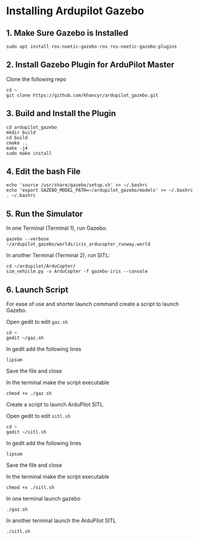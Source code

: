 # Installing Ardupilot Gazebo
## 1. Make Sure Gazebo is Installed
```
sudo apt install ros-noetic-gazebo-ros ros-noetic-gazebo-plugins
```

## 2. Install Gazebo Plugin for ArduPilot Master
Clone the following repo
```
cd ~
git clone https://github.com/khancyr/ardupilot_gazebo.git
```

## 3. Build and Install the Plugin
```
cd ardupilot_gazebo
mkdir build
cd build
cmake ..
make -j4
sudo make install
```

## 4. Edit the bash File
```
echo 'source /usr/share/gazebo/setup.sh' >> ~/.bashrc
echo 'export GAZEBO_MODEL_PATH=~/ardupilot_gazebo/models' >> ~/.bashrc
. ~/.bashrc
```

## 5. Run the Simulator
In one Terminal (Terminal 1), run Gazebo:
```
gazebo --verbose ~/ardupilot_gazebo/worlds/iris_arducopter_runway.world
```

In another Terminal (Terminal 2), run SITL:
```
cd ~/ardupilot/ArduCopter/
sim_vehicle.py -v ArduCopter -f gazebo-iris --console
```

## 6. Launch Script
For ease of use and shorter launch command create a script to launch Gazebo.

Open gedit to edit `gaz.sh`
```
cd ~
gedit ~/gaz.sh
```

In gedit add the following lines
```
lipsum
```
Save the file and close

In the terminal make the script executable
```
chmod +x ./gaz.sh
```

Create a script to launch ArduPilot SITL.

Open gedit to edit `sitl.sh`
```
cd ~
gedit ~/sitl.sh
```

In gedit add the following lines
```
lipsum
```
Save the file and close

In the terminal make the script executable
```
chmod +x ./sitl.sh
```

In one terminal launch gazebo
```
./gaz.sh
```

In another terminal launch the ArduPilot SITL
```
./sitl.sh
```